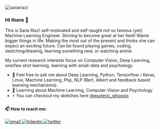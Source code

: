 
<p align="left"> <img src="https://komarev.com/ghpvc/?username=sanariaz154r&style=flat&color=blueviolet" alt=sanariaz/> </p>


 ###  Hi there :raising_hand: 
<!--
**sanariaz154/sanariaz154** is a ✨ _special_ ✨ repository because its `README.md` (this file) appears on your GitHub profile.

Here are some ideas to get you started:

- 🔭 I’m currently working on ...
- 🌱 I’m currently learning ...
- 👯 I’m looking to collaborate on ...
- 🤔 I’m looking for help with ...
- 💬 Ask me about ...
- 📫 How to reach me: ...
- 😄 Pronouns: ...
- ⚡ Fun fact: ...
-->

 <!-- # Sana Riaz [![HitCount](http://hits.dwyl.com/sanariaz154/sanariaz154.svg)](http://hits.dwyl.com/sanariaz154/sanariaz154) -->

<!-- ## Ph.D. Computer Science, School of Electrical Engineering & Computer Science (SEECS), NUST, Pakistan. (2019 - 2022) -->

This is Sana Riaz! self-motivated and self-taught not so famous (yet) Machine Learning Engineer. Striving to become great at her field! Wants bigger things in life. Making the most out of the present and thinks she can expect an exciting future. Can be found playing games, coding, sketching/drawing, learning something new, or watching anime. 

My current research interests focus on Computer Vision, Deep Learning, one/few shot learning, learning with small-data and psychology.


* 💬 Feel free to ask me about Deep Learning, Python, Tensorflow / Keras, Linux, Machine Learning, Php, NLP (Bert, Albert and feedback based learning mechanisms).
* 📖 Learning about Machine Learning, Computer Vision and Psychology
* ⚡ You can checkout my sketches here [@esoteric_whoosis](https://www.instagram.com/esoteric_whoosis/)
<!--
![Sana's github stats](https://github-readme-stats.vercel.app/api?username=sanariaz154&show_icons=true&hide_border=true)  -->

 
#### 📫 How to reach me:

<a href="mailto:sanariaz154@gmail.com" target="_blank" rel="nofollow noopener noreferrer">
  <img alt="gmail" src="https://img.shields.io/badge/gmail-%23D14836.svg?&style=for-the-badge&logo=Gmail&logoColor=white"/>
</a>
<a href="https://www.linkedin.com/in/sana-riaz-074895137/" target="_blank" rel="nofollow noopener noreferrer">
  <img alt="linkedin" src="https://img.shields.io/badge/linkedin-%230077B5.svg?&style=for-the-badge&logo=linkedIn&logoColor=white"/>
</a>
<a href="https://twitter.com/sanariaz154" target="_blank" rel="nofollow noopener noreferrer">
  <img alt="twitter" src="https://img.shields.io/badge/twitter-%231DA1F2.svg?&style=for-the-badge&logo=twitter&logoColor=white"/>
</a>


